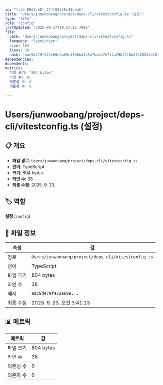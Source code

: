```yaml
---
id: "file_88d3ce0f_2f4f026f8c41baab"
title: "Users/junwoobang/project/deps-cli/vitestconfig.ts (설정)"
type: "file"
role: "config"
lastUpdated: "2025-09-27T10:57:12.769Z"
file:
  path: "Users/junwoobang/project/deps-cli/vitestconfig.ts"
  language: "TypeScript"
  size: 804
  lines: 38
  hash: "eac9d479f423e69e9a09c1f86bd1b8e7bade7e724a29b4710b3f325523e15fe0"
dependencies:
dependents:
metrics:
  파일 크기: "804 bytes"
  라인 수: 38
  의존성 수: 0
  의존자 수: 0

---
```


# Users/junwoobang/project/deps-cli/vitestconfig.ts (설정)

## 📋 개요

- **파일 경로**: `Users/junwoobang/project/deps-cli/vitestconfig.ts`
- **언어**: TypeScript
- **크기**: 804 bytes
- **라인 수**: 38
- **최종 수정**: 2025. 9. 23.

## 🏷️ 역할

**설정** (`config`)

## 📄 파일 정보

| 속성 | 값 |
|------|----|
| 경로 | `Users/junwoobang/project/deps-cli/vitestconfig.ts` |
| 언어 | TypeScript |
| 파일 크기 | 804 bytes |
| 라인 수 | 38 |
| 해시 | `eac9d479f423e69e...` |
| 최종 수정 | 2025. 9. 23. 오전 3:41:13 |

## 📊 메트릭

| 메트릭 | 값 |
|--------|----|
| 파일 크기 | 804 bytes |
| 라인 수 | 38 |
| 의존성 수 | 0 |
| 의존자 수 | 0 |

